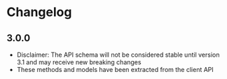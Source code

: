# Changelog
## 3.0.0
* Disclaimer: The API schema will not be considered stable until version 3.1 and may receive new breaking changes
* These methods and models have been extracted from the client API 
